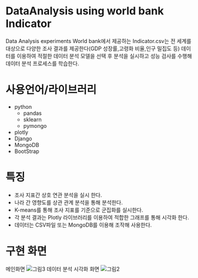 # DataAnalysis using world bank Indicator
Data Analysis experiments 
World bank에서 제공하는 Indicator.csv는 전 세계를 대상으로 다양한 조사 결과를 제공한다(GDP 성장률,고령화 비율,인구 밀집도 등)
데이터를 이용하여 적절한 데이터 분석 모델을 선택 후 분석을 실시하고 성능 검사를 수행해 데이터 분석 프로세스를 학습한다.

# 사용언어/라이브러리
- python
  - pandas
  - sklearn
  - pymongo
- plotly
- Django
- MongoDB
- BootStrap

# 특징
 - 조사 지표간 상호 연관 분석을 실시 한다.
 - 나라 간 영향도를 상관 관계 분석을 통해 분석한다.
 - K-means를 통해 조사 지표를 기준으로 군집화를 실시한다.
 - 각 분석 결과는 Plotly 라이브러리를 이용하여 적합한 그래프를 통해 시각화 한다.
 - 데이터는 CSV파일 또는 MongoDB를 이용해 조작해 사용한다.
 
 # 구현 화면
 메인화면
![그림3](https://user-images.githubusercontent.com/37431938/72978521-f5f80c80-3e19-11ea-9029-0346c227e54f.png)
데이터 분석 시각화 화면
![그림2](https://user-images.githubusercontent.com/37431938/72978514-f1cbef00-3e19-11ea-9698-e03186653220.png)


